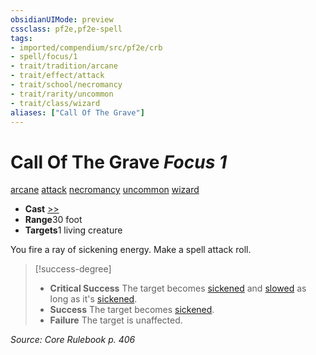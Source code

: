 ```yaml
---
obsidianUIMode: preview
cssclass: pf2e,pf2e-spell
tags:
- imported/compendium/src/pf2e/crb
- spell/focus/1
- trait/tradition/arcane
- trait/effect/attack
- trait/school/necromancy
- trait/rarity/uncommon
- trait/class/wizard
aliases: ["Call Of The Grave"]
---
```

# Call Of The Grave *Focus 1*   
[arcane](arcane.md)  [attack](attack.md)  [necromancy](necromancy.md)  [uncommon](uncommon.md)  [wizard](rules/traits/wizard.md)  

- **Cast** [>>](chapter-9-playing-the-game.md#Actions "Two-Action") 
- **Range**30 foot
- **Targets**1 living creature

You fire a ray of sickening energy. Make a spell attack roll.

> [!success-degree] 
> - **Critical Success** The target becomes [sickened](conditions.md#Sickened) and [slowed](conditions.md#Slowed) as long as it's [sickened](conditions.md#Sickened).
> - **Success** The target becomes [sickened](conditions.md#Sickened).
> - **Failure** The target is unaffected.

*Source: Core Rulebook p. 406*